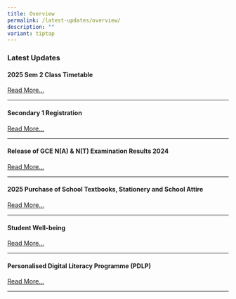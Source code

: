 ```yaml
---
title: Overview
permalink: /latest-updates/overview/
description: ""
variant: tiptap
---
```

<h3>Latest Updates</h3>
<h4>2025 Sem 2 Class Timetable</h4>
<p><a href="https://staging.d1wp5xkpm2dbnc.amplifyapp.com/latest-updates/2025-sem1-class-timetable/" rel="noopener noreferrer nofollow" target="_blank">Read More...</a>
</p>
<hr>
<h4>Secondary 1 Registration</h4>
<p><a href="/2025-sec-1-registration" rel="noopener nofollow" target="_blank">Read More...</a>
</p>
<hr>
<h4>Release of GCE N(A) &amp; N(T) Examination Results 2024</h4>
<p><a href="/release-of-gce-n-a-and-n-t-examination-results-2024" rel="noopener nofollow" target="_blank">Read More...</a>
</p>
<hr>
<h4>2025 Purchase of School Textbooks, Stationery and School Attire</h4>
<p><a href="/others/2024-textbook-and-stationery-list/" rel="noopener nofollow" target="_blank">Read More...</a>
</p>
<hr>
<h4>Student Well-being</h4>
<p><a href="https://staging.d1wp5xkpm2dbnc.amplifyapp.com/co-curriculum/student-well-being/overview/" rel="noopener noreferrer nofollow" target="_blank">Read More...</a>
</p>
<hr>
<h4>Personalised Digital Literacy Programme (PDLP)</h4>
<p><a href="https://staging.d1wp5xkpm2dbnc.amplifyapp.com/parents/pdlp/overview/" rel="noopener noreferrer nofollow" target="_blank">Read More...</a>
</p>
<hr>
<p></p>